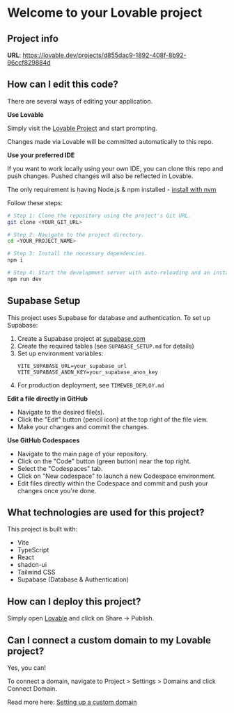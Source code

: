 # Welcome to your Lovable project

## Project info

**URL**: https://lovable.dev/projects/d855dac9-1892-408f-8b92-96ccf829884d

## How can I edit this code?

There are several ways of editing your application.

**Use Lovable**

Simply visit the [Lovable Project](https://lovable.dev/projects/d855dac9-1892-408f-8b92-96ccf829884d) and start prompting.

Changes made via Lovable will be committed automatically to this repo.

**Use your preferred IDE**

If you want to work locally using your own IDE, you can clone this repo and push changes. Pushed changes will also be reflected in Lovable.

The only requirement is having Node.js & npm installed - [install with nvm](https://github.com/nvm-sh/nvm#installing-and-updating)

Follow these steps:

```sh
# Step 1: Clone the repository using the project's Git URL.
git clone <YOUR_GIT_URL>

# Step 2: Navigate to the project directory.
cd <YOUR_PROJECT_NAME>

# Step 3: Install the necessary dependencies.
npm i

# Step 4: Start the development server with auto-reloading and an instant preview.
npm run dev
```

## Supabase Setup

This project uses Supabase for database and authentication. To set up Supabase:

1. Create a Supabase project at [supabase.com](https://supabase.com)
2. Create the required tables (see `SUPABASE_SETUP.md` for details)
3. Set up environment variables:
   ```
   VITE_SUPABASE_URL=your_supabase_url
   VITE_SUPABASE_ANON_KEY=your_supabase_anon_key
   ```
4. For production deployment, see `TIMEWEB_DEPLOY.md`

**Edit a file directly in GitHub**

- Navigate to the desired file(s).
- Click the "Edit" button (pencil icon) at the top right of the file view.
- Make your changes and commit the changes.

**Use GitHub Codespaces**

- Navigate to the main page of your repository.
- Click on the "Code" button (green button) near the top right.
- Select the "Codespaces" tab.
- Click on "New codespace" to launch a new Codespace environment.
- Edit files directly within the Codespace and commit and push your changes once you're done.

## What technologies are used for this project?

This project is built with:

- Vite
- TypeScript
- React
- shadcn-ui
- Tailwind CSS
- Supabase (Database & Authentication)

## How can I deploy this project?

Simply open [Lovable](https://lovable.dev/projects/d855dac9-1892-408f-8b92-96ccf829884d) and click on Share -> Publish.

## Can I connect a custom domain to my Lovable project?

Yes, you can!

To connect a domain, navigate to Project > Settings > Domains and click Connect Domain.

Read more here: [Setting up a custom domain](https://docs.lovable.dev/tips-tricks/custom-domain#step-by-step-guide)

